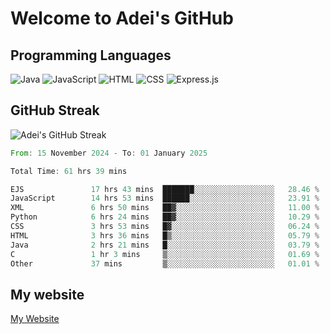 # Welcome to Adei's GitHub

## Programming Languages
![Java](https://img.shields.io/badge/Java-007396?style=flat-square&logo=java&logoColor=white)
![JavaScript](https://img.shields.io/badge/JavaScript-F7DF1E?style=flat-square&logo=javascript&logoColor=black)
![HTML](https://img.shields.io/badge/HTML-E34F26?style=flat-square&logo=html5&logoColor=white)
![CSS](https://img.shields.io/badge/CSS-1572B6?style=flat-square&logo=css3&logoColor=white)
![Express.js](https://img.shields.io/badge/Express.js-000000?style=flat-square&logo=express&logoColor=white)


## GitHub Streak
![Adei's GitHub Streak](https://github-readme-streak-stats.herokuapp.com/?user=AdeiTamayo&hide_border=true)

<!--START_SECTION:waka-->

```rust
From: 15 November 2024 - To: 01 January 2025

Total Time: 61 hrs 39 mins

EJS               17 hrs 43 mins  ███████░░░░░░░░░░░░░░░░░░   28.46 %
JavaScript        14 hrs 53 mins  ██████░░░░░░░░░░░░░░░░░░░   23.91 %
XML               6 hrs 50 mins   ██▓░░░░░░░░░░░░░░░░░░░░░░   11.00 %
Python            6 hrs 24 mins   ██▓░░░░░░░░░░░░░░░░░░░░░░   10.29 %
CSS               3 hrs 53 mins   █▓░░░░░░░░░░░░░░░░░░░░░░░   06.24 %
HTML              3 hrs 36 mins   █▒░░░░░░░░░░░░░░░░░░░░░░░   05.79 %
Java              2 hrs 21 mins   █░░░░░░░░░░░░░░░░░░░░░░░░   03.79 %
C                 1 hr 3 mins     ▒░░░░░░░░░░░░░░░░░░░░░░░░   01.69 %
Other             37 mins         ▒░░░░░░░░░░░░░░░░░░░░░░░░   01.01 %
```

<!--END_SECTION:waka-->

## My website
[My Website](https://adei.eus)


